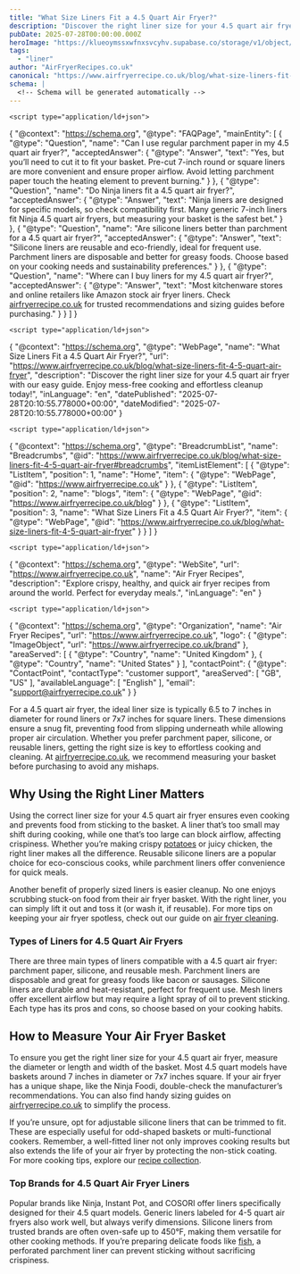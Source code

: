 ```yaml
---
title: "What Size Liners Fit a 4.5 Quart Air Fryer?"
description: "Discover the right liner size for your 4.5 quart air fryer with our easy guide. Enjoy mess-free cooking and effortless cleanup today!"
pubDate: 2025-07-28T00:00:00.000Z
heroImage: "https://klueoymssxwfnxsvcyhv.supabase.co/storage/v1/object/public/Shmucket/what-size-liners-fit-4-5-quart-air-fryer.webp"
tags:
  - "liner"
author: "AirFryerRecipes.co.uk"
canonical: "https://www.airfryerrecipe.co.uk/blog/what-size-liners-fit-4-5-quart-air-fryer"
schema: |
  <!-- Schema will be generated automatically -->
---
```

<script type="application/ld+json">
{
    "@context": "https://schema.org",
    "@type": "BlogPosting",
    "url": "https://www.airfryerrecipe.co.uk/blog/what-size-liners-fit-4-5-quart-air-fryer",
    "mainEntityOfPage": {
        "@type": "WebPage",
        "@id": "https://www.airfryerrecipe.co.uk/blog/what-size-liners-fit-4-5-quart-air-fryer"
    },
    "headline": "Perfect Fit: Best Liners for a 4.5 Quart Air Fryer",
    "description": "Discover the right liner size for your 4.5 quart air fryer with our easy guide. Enjoy mess-free cooking and effortless cleanup today!",
    "author": {
        "@type": "Person",
        "name": "AirFryerRecipes.co.uk",
        "url": "https://www.airfryerrecipe.co.uk/about",
        "image": {
            "@type": "ImageObject",
            "url": "https://klueoymssxwfnxsvcyhv.supabase.co/storage/v1/object/public/Shmucket/Me.jpg"
        }
    },
    "publisher": {
        "@type": "Organization",
        "name": "Air Fryer Recipe",
        "logo": {
            "@type": "ImageObject",
            "url": "https://cdn.prod.website-files.com/68224a465dfe9a7ab4f57570/6844191451a8b2f1e37e63cc_Untitled%20design%20-%202025-06-05T205644.948%20(1).png"
        }
    },
    "datePublished": "2025-07-28T20:10:55.778Z",
    "dateModified": "2025-07-28T20:10:55.778Z",
    "image": {
        "@type": "ImageObject",
        "url": "https://klueoymssxwfnxsvcyhv.supabase.co/storage/v1/object/public/Shmucket/what-size-liners-fit-4-5-quart-air-fryer.webp"
    },
    "about": {
        "@type": "Thing",
        "name": "Liner"
    },
    "articleSection": "Liner",
    "inLanguage": "en-GB"
}
</script>

    <script type="application/ld+json">
{
    "@context": "https://schema.org",
    "@type": "FAQPage",
    "mainEntity": [
        {
            "@type": "Question",
            "name": "Can I use regular parchment paper in my 4.5 quart air fryer?",
            "acceptedAnswer": {
                "@type": "Answer",
                "text": "Yes, but you’ll need to cut it to fit your basket. Pre-cut 7-inch round or square liners are more convenient and ensure proper airflow. Avoid letting parchment paper touch the heating element to prevent burning."
            }
        },
        {
            "@type": "Question",
            "name": "Do Ninja liners fit a 4.5 quart air fryer?",
            "acceptedAnswer": {
                "@type": "Answer",
                "text": "Ninja liners are designed for specific models, so check compatibility first. Many generic 7-inch liners fit Ninja 4.5 quart air fryers, but measuring your basket is the safest bet."
            }
        },
        {
            "@type": "Question",
            "name": "Are silicone liners better than parchment for a 4.5 quart air fryer?",
            "acceptedAnswer": {
                "@type": "Answer",
                "text": "Silicone liners are reusable and eco-friendly, ideal for frequent use. Parchment liners are disposable and better for greasy foods. Choose based on your cooking needs and sustainability preferences."
            }
        },
        {
            "@type": "Question",
            "name": "Where can I buy liners for my 4.5 quart air fryer?",
            "acceptedAnswer": {
                "@type": "Answer",
                "text": "Most kitchenware stores and online retailers like Amazon stock air fryer liners. Check <a href=https://www.airfryerrecipe.co.uk>airfryerrecipe.co.uk</a> for trusted recommendations and sizing guides before purchasing."
            }
        }
    ]
}
</script>

    <script type="application/ld+json">
{
    "@context": "https://schema.org",
    "@type": "WebPage",
    "name": "What Size Liners Fit a 4.5 Quart Air Fryer?",
    "url": "https://www.airfryerrecipe.co.uk/blog/what-size-liners-fit-4-5-quart-air-fryer",
    "description": "Discover the right liner size for your 4.5 quart air fryer with our easy guide. Enjoy mess-free cooking and effortless cleanup today!",
    "inLanguage": "en",
    "datePublished": "2025-07-28T20:10:55.778000+00:00",
    "dateModified": "2025-07-28T20:10:55.778000+00:00"
}
</script>

    <script type="application/ld+json">
{
    "@context": "https://schema.org",
    "@type": "BreadcrumbList",
    "name": "Breadcrumbs",
    "@id": "https://www.airfryerrecipe.co.uk/blog/what-size-liners-fit-4-5-quart-air-fryer#breadcrumbs",
    "itemListElement": [
        {
            "@type": "ListItem",
            "position": 1,
            "name": "Home",
            "item": {
                "@type": "WebPage",
                "@id": "https://www.airfryerrecipe.co.uk"
            }
        },
        {
            "@type": "ListItem",
            "position": 2,
            "name": "blogs",
            "item": {
                "@type": "WebPage",
                "@id": "https://www.airfryerrecipe.co.uk/blog"
            }
        },
        {
            "@type": "ListItem",
            "position": 3,
            "name": "What Size Liners Fit a 4.5 Quart Air Fryer?",
            "item": {
                "@type": "WebPage",
                "@id": "https://www.airfryerrecipe.co.uk/blog/what-size-liners-fit-4-5-quart-air-fryer"
            }
        }
    ]
}
</script>

    <script type="application/ld+json">
{
    "@context": "https://schema.org",
    "@type": "WebSite",
    "url": "https://www.airfryerrecipe.co.uk",
    "name": "Air Fryer Recipes",
    "description": "Explore crispy, healthy, and quick air fryer recipes from around the world. Perfect for everyday meals.",
    "inLanguage": "en"
}
</script>

    <script type="application/ld+json">
{
    "@context": "https://schema.org",
    "@type": "Organization",
    "name": "Air Fryer Recipes",
    "url": "https://www.airfryerrecipe.co.uk",
    "logo": {
        "@type": "ImageObject",
        "url": "https://www.airfryerrecipe.co.uk/brand"
    },
    "areaServed": [
        {
            "@type": "Country",
            "name": "United Kingdom"
        },
        {
            "@type": "Country",
            "name": "United States"
        }
    ],
    "contactPoint": {
        "@type": "ContactPoint",
        "contactType": "customer support",
        "areaServed": [
            "GB",
            "US"
        ],
        "availableLanguage": [
            "English"
        ],
        "email": "support@airfryerrecipe.co.uk"
    }
}
</script>

<p>For a 4.5 quart air fryer, the ideal liner size is typically 6.5 to 7 inches in diameter for round liners or 7x7 inches for square liners. These dimensions ensure a snug fit, preventing food from slipping underneath while allowing proper air circulation. Whether you prefer parchment paper, silicone, or reusable liners, getting the right size is key to effortless cooking and cleaning. At <a href=https://www.airfryerrecipe.co.uk>airfryerrecipe.co.uk</a>, we recommend measuring your basket before purchasing to avoid any mishaps.</p>  

<h2>Why Using the Right Liner Matters</h2>  
<p>Using the correct liner size for your 4.5 quart air fryer ensures even cooking and prevents food from sticking to the basket. A liner that’s too small may shift during cooking, while one that’s too large can block airflow, affecting crispiness. Whether you’re making crispy <a href=https://www.airfryerrecipe.co.uk/recipe-category/potatoes>potatoes</a> or juicy chicken, the right liner makes all the difference. Reusable silicone liners are a popular choice for eco-conscious cooks, while parchment liners offer convenience for quick meals.</p>  

<p>Another benefit of properly sized liners is easier cleanup. No one enjoys scrubbing stuck-on food from their air fryer basket. With the right liner, you can simply lift it out and toss it (or wash it, if reusable). For more tips on keeping your air fryer spotless, check out our guide on <a href=https://www.airfryerrecipe.co.uk/air-fryer-cleaner>air fryer cleaning</a>.</p>  

<h3>Types of Liners for 4.5 Quart Air Fryers</h3>  
<p>There are three main types of liners compatible with a 4.5 quart air fryer: parchment paper, silicone, and reusable mesh. Parchment liners are disposable and great for greasy foods like bacon or sausages. Silicone liners are durable and heat-resistant, perfect for frequent use. Mesh liners offer excellent airflow but may require a light spray of oil to prevent sticking. Each type has its pros and cons, so choose based on your cooking habits.</p>  

<h2>How to Measure Your Air Fryer Basket</h2>  
<p>To ensure you get the right liner size for your 4.5 quart air fryer, measure the diameter or length and width of the basket. Most 4.5 quart models have baskets around 7 inches in diameter or 7x7 inches square. If your air fryer has a unique shape, like the Ninja Foodi, double-check the manufacturer’s recommendations. You can also find handy sizing guides on <a href=https://www.airfryerrecipe.co.uk>airfryerrecipe.co.uk</a> to simplify the process.</p>  

<p>If you’re unsure, opt for adjustable silicone liners that can be trimmed to fit. These are especially useful for odd-shaped baskets or multi-functional cookers. Remember, a well-fitted liner not only improves cooking results but also extends the life of your air fryer by protecting the non-stick coating. For more cooking tips, explore our <a href=https://www.airfryerrecipe.co.uk/recipes>recipe collection</a>.</p>  

<h3>Top Brands for 4.5 Quart Air Fryer Liners</h3>  
<p>Popular brands like Ninja, Instant Pot, and COSORI offer liners specifically designed for their 4.5 quart models. Generic liners labeled for 4-5 quart air fryers also work well, but always verify dimensions. Silicone liners from trusted brands are often oven-safe up to 450°F, making them versatile for other cooking methods. If you’re preparing delicate foods like <a href=https://www.airfryerrecipe.co.uk/recipe-category/fish>fish</a>, a perforated parchment liner can prevent sticking without sacrificing crispiness.</p>
